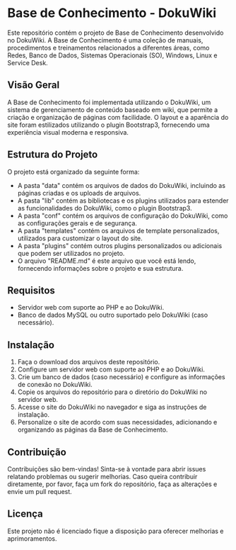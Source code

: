 # Base de Conhecimento - DokuWiki

Este repositório contém o projeto de Base de Conhecimento desenvolvido no DokuWiki. A Base de Conhecimento é uma coleção de manuais, procedimentos e treinamentos relacionados a diferentes áreas, como Redes, Banco de Dados, Sistemas Operacionais (SO), Windows, Linux e Service Desk.

## Visão Geral

A Base de Conhecimento foi implementada utilizando o DokuWiki, um sistema de gerenciamento de conteúdo baseado em wiki, que permite a criação e organização de páginas com facilidade. O layout e a aparência do site foram estilizados utilizando o plugin Bootstrap3, fornecendo uma experiência visual moderna e responsiva.

## Estrutura do Projeto

O projeto está organizado da seguinte forma:

- A pasta "data" contém os arquivos de dados do DokuWiki, incluindo as páginas criadas e os uploads de arquivos.
- A pasta "lib" contém as bibliotecas e os plugins utilizados para estender as funcionalidades do DokuWiki, como o plugin Bootstrap3.
- A pasta "conf" contém os arquivos de configuração do DokuWiki, como as configurações gerais e de segurança.
- A pasta "templates" contém os arquivos de template personalizados, utilizados para customizar o layout do site.
- A pasta "plugins" contém outros plugins personalizados ou adicionais que podem ser utilizados no projeto.
- O arquivo "README.md" é este arquivo que você está lendo, fornecendo informações sobre o projeto e sua estrutura.

## Requisitos

- Servidor web com suporte ao PHP e ao DokuWiki.
- Banco de dados MySQL ou outro suportado pelo DokuWiki (caso necessário).

## Instalação

1. Faça o download dos arquivos deste repositório.
2. Configure um servidor web com suporte ao PHP e ao DokuWiki.
3. Crie um banco de dados (caso necessário) e configure as informações de conexão no DokuWiki.
4. Copie os arquivos do repositório para o diretório do DokuWiki no servidor web.
5. Acesse o site do DokuWiki no navegador e siga as instruções de instalação.
6. Personalize o site de acordo com suas necessidades, adicionando e organizando as páginas da Base de Conhecimento.

## Contribuição

Contribuições são bem-vindas! Sinta-se à vontade para abrir issues relatando problemas ou sugerir melhorias. Caso queira contribuir diretamente, por favor, faça um fork do repositório, faça as alterações e envie um pull request.

## Licença

Este projeto não é licenciado fique a disposição para oferecer melhorias e aprimoramentos.
